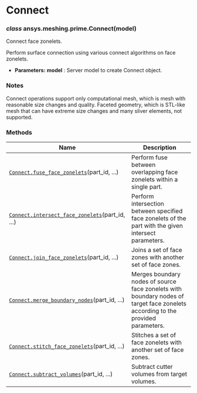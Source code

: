 # Connect



### *class* ansys.meshing.prime.Connect(model)

Connect face zonelets.

Perform surface connection using various connect algorithms on face zonelets.

* **Parameters:**
  **model**
  : Server model to create Connect object.

### Notes

Connect operations support only computational mesh, which is mesh with reasonable size changes and quality. Faceted geometry, which is STL-like mesh that can have extreme size changes and many sliver elements, not supported.

<!-- !! processed by numpydoc !! -->

### Methods

| Name | Description |
|---------------------------------------------------------------------------------------------------------------------------------------------------------------|---------------------------------------------------------------------------------------------------------------------------------|
| [`Connect.fuse_face_zonelets`](ansys.meshing.prime.Connect.fuse_face_zonelets.md#ansys.meshing.prime.Connect.fuse_face_zonelets)(part_id, ...)                | Perform fuse between overlapping face zonelets within a single part.                                                            |
| [`Connect.intersect_face_zonelets`](ansys.meshing.prime.Connect.intersect_face_zonelets.md#ansys.meshing.prime.Connect.intersect_face_zonelets)(part_id, ...) | Perform intersection between specified face zonelets of the part with the given intersect parameters.                           |
| [`Connect.join_face_zonelets`](ansys.meshing.prime.Connect.join_face_zonelets.md#ansys.meshing.prime.Connect.join_face_zonelets)(part_id, ...)                | Joins a set of face zones with another set of face zones.                                                                       |
| [`Connect.merge_boundary_nodes`](ansys.meshing.prime.Connect.merge_boundary_nodes.md#ansys.meshing.prime.Connect.merge_boundary_nodes)(part_id, ...)          | Merges boundary nodes of source face zonelets with boundary nodes of target face zonelets according to the provided parameters. |
| [`Connect.stitch_face_zonelets`](ansys.meshing.prime.Connect.stitch_face_zonelets.md#ansys.meshing.prime.Connect.stitch_face_zonelets)(part_id, ...)          | Stitches a set of face zonelets with another set of face zones.                                                                 |
| [`Connect.subtract_volumes`](ansys.meshing.prime.Connect.subtract_volumes.md#ansys.meshing.prime.Connect.subtract_volumes)(part_id, ...)                      | Subtract cutter volumes from target volumes.                                                                                    |

